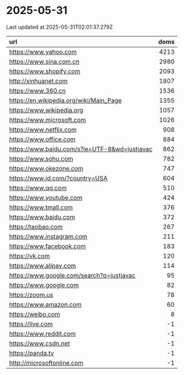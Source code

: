 # 2025-05-31

<!-- BEGIN -->
Last updated at 2025-05-31T02:01:37.279Z

url | doms
:- | -:
https://www.yahoo.com | 4213
https://www.sina.com.cn | 2980
https://www.shopify.com | 2093
http://xinhuanet.com | 1807
https://www.360.cn | 1536
https://en.wikipedia.org/wiki/Main_Page | 1355
https://www.wikipedia.org | 1057
https://www.microsoft.com | 1026
https://www.netflix.com | 908
https://www.office.com | 884
https://www.baidu.com/s?ie=UTF-8&wd=justjavac | 862
https://www.sohu.com | 782
https://www.okezone.com | 747
https://www.jd.com/?country=USA | 604
https://www.qq.com | 510
https://www.youtube.com | 424
https://www.tmall.com | 376
https://www.baidu.com | 372
https://taobao.com | 267
https://www.instagram.com | 211
https://www.facebook.com | 183
https://vk.com | 120
https://www.alipay.com | 114
https://www.google.com/search?q=justjavac | 95
https://www.google.com | 82
https://zoom.us | 78
https://www.amazon.com | 60
https://weibo.com | 8
https://live.com | -1
https://www.reddit.com | -1
https://www.csdn.net | -1
https://panda.tv | -1
http://microsoftonline.com | -1
<!-- END -->

